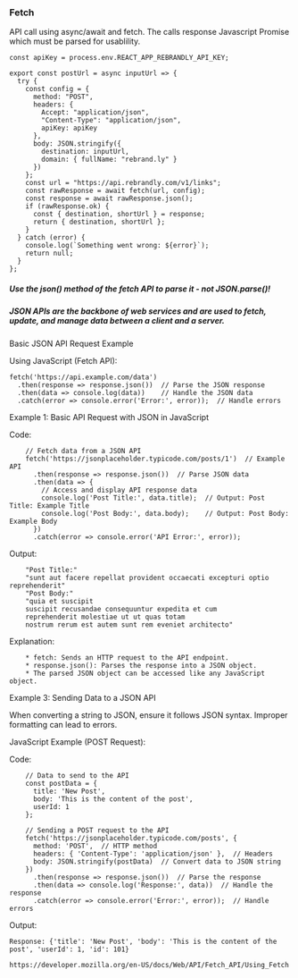 ### Fetch
API call using async/await and fetch. The calls response Javascript Promise which must be parsed for usablility.

    const apiKey = process.env.REACT_APP_REBRANDLY_API_KEY;

    export const postUrl = async inputUrl => {
      try {
        const config = {
          method: "POST",
          headers: {
            Accept: "application/json",
            "Content-Type": "application/json",
            apiKey: apiKey
          },
          body: JSON.stringify({
            destination: inputUrl,
            domain: { fullName: "rebrand.ly" }
          })
        };
        const url = "https://api.rebrandly.com/v1/links";
        const rawResponse = await fetch(url, config);
        const response = await rawResponse.json();
        if (rawResponse.ok) {
          const { destination, shortUrl } = response;
          return { destination, shortUrl };
        }
      } catch (error) {
        console.log(`Something went wrong: ${error}`);
        return null;
      }
    };
##### Use the json() method of the fetch API to parse it - not JSON.parse()!

##### JSON APIs are the backbone of web services and are used to fetch, update, and manage data between a client and a server.

Basic JSON API Request Example

Using JavaScript (Fetch API):

    fetch('https://api.example.com/data')
      .then(response => response.json())  // Parse the JSON response
      .then(data => console.log(data))    // Handle the JSON data
      .catch(error => console.error('Error:', error));  // Handle errors

Example 1: Basic API Request with JSON in JavaScript

Code:

        // Fetch data from a JSON API
        fetch('https://jsonplaceholder.typicode.com/posts/1')  // Example API
          .then(response => response.json())  // Parse JSON data
          .then(data => {
            // Access and display API response data
            console.log('Post Title:', data.title);  // Output: Post Title: Example Title
            console.log('Post Body:', data.body);    // Output: Post Body: Example Body
          })
          .catch(error => console.error('API Error:', error));   
Output:

        "Post Title:"
        "sunt aut facere repellat provident occaecati excepturi optio reprehenderit"
        "Post Body:"
        "quia et suscipit
        suscipit recusandae consequuntur expedita et cum
        reprehenderit molestiae ut ut quas totam
        nostrum rerum est autem sunt rem eveniet architecto"

Explanation:

        * fetch: Sends an HTTP request to the API endpoint.
        * response.json(): Parses the response into a JSON object.
        * The parsed JSON object can be accessed like any JavaScript object.

Example 3: Sending Data to a JSON API

When converting a string to JSON, ensure it follows JSON syntax. Improper formatting can lead to errors.

JavaScript Example (POST Request):

Code:

        // Data to send to the API
        const postData = {
          title: 'New Post',
          body: 'This is the content of the post',
          userId: 1
        };
        
        // Sending a POST request to the API
        fetch('https://jsonplaceholder.typicode.com/posts', {
          method: 'POST',  // HTTP method
          headers: { 'Content-Type': 'application/json' },  // Headers
          body: JSON.stringify(postData)  // Convert data to JSON string
        })
          .then(response => response.json())  // Parse the response
          .then(data => console.log('Response:', data))  // Handle the response
          .catch(error => console.error('Error:', error));  // Handle errors
Output:

    Response: {'title': 'New Post', 'body': 'This is the content of the post', 'userId': 1, 'id': 101}


`https://developer.mozilla.org/en-US/docs/Web/API/Fetch_API/Using_Fetch`
